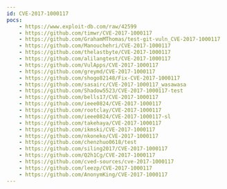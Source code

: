 ```yaml
---
id: CVE-2017-1000117
pocs:
    - https://www.exploit-db.com/raw/42599
    - https://github.com/timwr/CVE-2017-1000117
    - https://github.com/GrahamMThomas/test-git-vuln_CVE-2017-1000117
    - https://github.com/Manouchehri/CVE-2017-1000117
    - https://github.com/thelastbyte/CVE-2017-1000117
    - https://github.com/alilangtest/CVE-2017-1000117
    - https://github.com/VulApps/CVE-2017-1000117
    - https://github.com/greymd/CVE-2017-1000117
    - https://github.com/shogo82148/Fix-CVE-2017-1000117
    - https://github.com/sasairc/CVE-2017-1000117_wasawasa
    - https://github.com/Shadow5523/CVE-2017-1000117-test
    - https://github.com/bells17/CVE-2017-1000117
    - https://github.com/ieee0824/CVE-2017-1000117
    - https://github.com/rootclay/CVE-2017-1000117
    - https://github.com/ieee0824/CVE-2017-1000117-sl
    - https://github.com/takehaya/CVE-2017-1000117
    - https://github.com/ikmski/CVE-2017-1000117
    - https://github.com/nkoneko/CVE-2017-1000117
    - https://github.com/chenzhuo0618/test
    - https://github.com/siling2017/CVE-2017-1000117
    - https://github.com/Q2h1Cg/CVE-2017-1000117
    - https://github.com/cved-sources/cve-2017-1000117
    - https://github.com/leezp/CVE-2017-1000117
    - https://github.com/AnonymKing/CVE-2017-1000117
---
```

